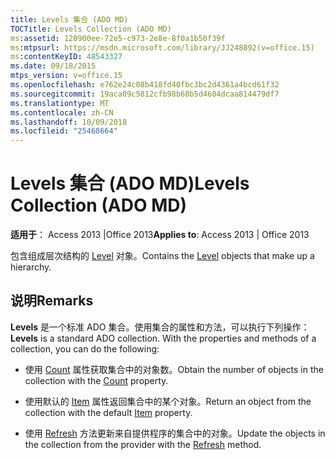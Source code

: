 ```yaml
---
title: Levels 集合 (ADO MD)
TOCTitle: Levels Collection (ADO MD)
ms:assetid: 120900ee-72e5-c973-2e8e-8f0a1b50f39f
ms:mtpsurl: https://msdn.microsoft.com/library/JJ248892(v=office.15)
ms:contentKeyID: 48543327
ms.date: 09/18/2015
mtps_version: v=office.15
ms.openlocfilehash: e762e24c08b418fd40fbc3bc2d4361a4bcd61f32
ms.sourcegitcommit: 19aca09c5812cfb98b68b5d4604dcaa814479df7
ms.translationtype: MT
ms.contentlocale: zh-CN
ms.lasthandoff: 10/09/2018
ms.locfileid: "25468664"
---
```

# <a name="levels-collection-ado-md"></a><span data-ttu-id="89b10-102">Levels 集合 (ADO MD)</span><span class="sxs-lookup"><span data-stu-id="89b10-102">Levels Collection (ADO MD)</span></span>


<span data-ttu-id="89b10-103">**适用于**： Access 2013 |Office 2013</span><span class="sxs-lookup"><span data-stu-id="89b10-103">**Applies to**: Access 2013 | Office 2013</span></span>

<span data-ttu-id="89b10-104">包含组成层次结构的 [Level](level-object-ado-md.md) 对象。</span><span class="sxs-lookup"><span data-stu-id="89b10-104">Contains the [Level](level-object-ado-md.md) objects that make up a hierarchy.</span></span>

## <a name="remarks"></a><span data-ttu-id="89b10-105">说明</span><span class="sxs-lookup"><span data-stu-id="89b10-105">Remarks</span></span>

<span data-ttu-id="89b10-p101">**Levels** 是一个标准 ADO 集合。使用集合的属性和方法，可以执行下列操作：</span><span class="sxs-lookup"><span data-stu-id="89b10-p101">**Levels** is a standard ADO collection. With the properties and methods of a collection, you can do the following:</span></span>

  - <span data-ttu-id="89b10-108">使用 [Count](count-property-ado.md) 属性获取集合中的对象数。</span><span class="sxs-lookup"><span data-stu-id="89b10-108">Obtain the number of objects in the collection with the [Count](count-property-ado.md) property.</span></span>

  - <span data-ttu-id="89b10-109">使用默认的 [Item](item-property-ado.md) 属性返回集合中的某个对象。</span><span class="sxs-lookup"><span data-stu-id="89b10-109">Return an object from the collection with the default [Item](item-property-ado.md) property.</span></span>

  - <span data-ttu-id="89b10-110">使用 [Refresh](refresh-method-ado.md) 方法更新来自提供程序的集合中的对象。</span><span class="sxs-lookup"><span data-stu-id="89b10-110">Update the objects in the collection from the provider with the [Refresh](refresh-method-ado.md) method.</span></span>

